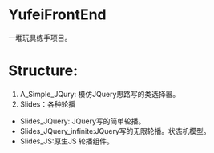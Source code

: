 # YufeiFrontEnd
一堆玩具练手项目。
# Structure:
1. A_Simple_JQury: 模仿JQuery思路写的类选择器。
2. Slides：各种轮播
* Slides_JQuery: JQuery写的简单轮播。
* Slides_JQuery_infinite:JQuery写的无限轮播。状态机模型。
* Slides_JS:原生JS 轮播组件。